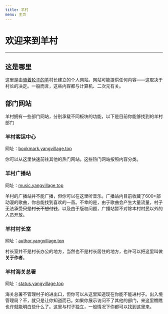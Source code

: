 ```yaml
---
title: 羊村
menu: 主页
---
```


# 欢迎来到羊村

---

## 这是哪里

这里是由[骑着轮子的羊](https://author.yangvillage.top)村长建立的个人网站。网站可能提供任何内容——这取决于村长的决定。一般而言，这些内容都与计算机、二次元有关。

## 部门网站

羊村拥有一些部门网站，分别承载不同板块的功能，以下是目前你能够找到的羊村部门

### 羊村客运中心

网址：[bookmark.yangvillage.top](https://bookmark.yangvillage.top)

你可以从这里快速前往其他的热门网站。这些热门网站按照内容分类。

### 羊村广播站

网址：[music.yangvillage.top](https://music.yangvillage.top)

羊村的广播站并不能广播，但你可以在这里听音乐。广播站内目前收藏了600+部动漫的歌曲，你总能找到喜欢的一首。不幸的是，由于歌曲会产生大量流量，村子无法承受~~只是村长不想付钱~~，以及由于版权问题，广播站暂不对除本村村民以外的人员开放。

### 羊村村长室

网址：[author.yangvillage.top](https://author.yangvillage.top)

村长室并不是村长办公的地方，当然也不是村长居住的地方，也许可以把这里叫做**关于作者**。

### 羊村海关总署

网址：[status.yangvillage.top](https://status.yangvillage.top)

海关总署不管理村子的进出口，但你可以从这里知道现在你能不能进村子。出入境管理局？不，就只是让你知道而已。如果你展示访问不了其他的部门，来这里瞧瞧也许就能明白些什么了。这里与村子独立，一般情况下你都可以找到这里来。
